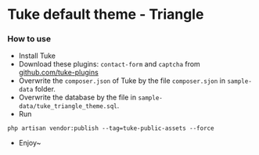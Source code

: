 # Tuke default theme - Triangle

### How to use
- Install Tuke
- Download these plugins: `contact-form` and `captcha` from [github.com/tuke-plugins](https://github.com/tuke-plugins)
- Overwrite the `composer.json` of Tuke by the file `composer.sjon` in `sample-data` folder.
- Overwrite the database by the file in `sample-data/tuke_triangle_theme.sql`.
- Run
```$xslt
php artisan vendor:publish --tag=tuke-public-assets --force
```
- Enjoy~